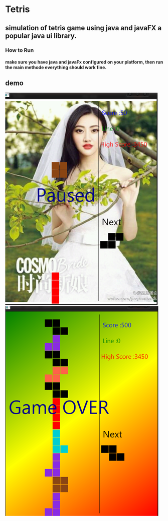 # Tetris 
## simulation of tetris game using java and javaFX a popular java ui library.
### How to Run
#### make sure you have java and javaFx configured on your platform, then run the main methode everything should work fine.
## demo
<img src="demo.png">

<img src="demo2.png">